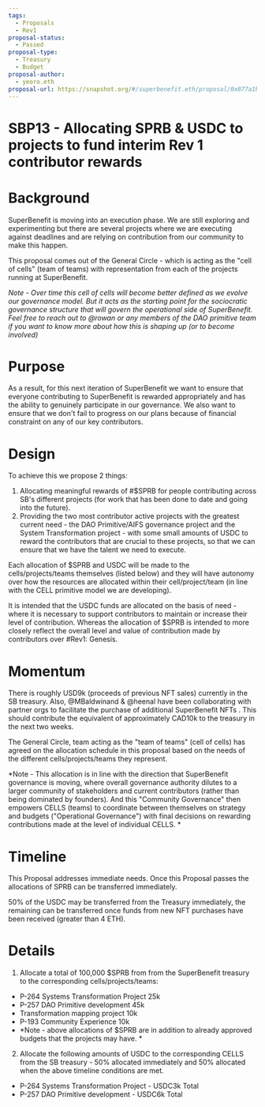 ```yaml
---
tags:
  - Proposals
  - Rev1
proposal-status:
  - Passed
proposal-type:
  - Treasury
  - Budget
proposal-author:
  - yeoro.eth
proposal-url: https://snapshot.org/#/superbenefit.eth/proposal/0x877a1bed548b7ee6e50a2ec677b2510754deef5fa50209c9b65fec726d880506
---
```

# SBP13 - Allocating SPRB & USDC to projects to fund interim Rev 1 contributor rewards 

# Background
SuperBenefit is moving into an execution phase. We are still exploring and experimenting but there are several projects where we are executing against deadlines and are relying on contribution from our community to make this happen.

This proposal comes out of the General Circle - which is acting as the "cell of cells" (team of teams) with representation from each of the projects running at SuperBenefit. 

*Note - Over time this cell of cells will become better defined as we evolve our governance model. But it acts as the starting point for the sociocratic governance structure that will govern the operational side of SuperBenefit. Feel free to reach out to @rowan or any members of the DAO primitive team if you want to know more about how this is shaping up (or to become involved)*

# Purpose
As a result, for this next iteration of SuperBenefit we want to ensure that everyone contributing to SuperBenefit is rewarded appropriately and has the ability to genuinely participate in our governance.  We also want to ensure that we don't fail to progress on our plans because of financial constraint on any of our key contributors.  

# Design
To achieve this we propose 2 things:
1. Allocating meaningful rewards of #$SPRB for people contributing across SB's different projects (for work that has been done to date and going into the future).
2. Providing the two most contributor active projects with the greatest current need - the DAO Primitive/AIFS governance project and the System Transformation project - with some small amounts of USDC to reward the contributors that are crucial to these projects, so that we can ensure that we have the talent we need to execute.     

Each allocation of $SPRB and USDC will be made to the cells/projects/teams themselves (listed below) and they will have autonomy over how the resources are allocated within their cell/project/team (in line with the CELL primitive model we are developing).

It is intended that the USDC funds are allocated on the basis of need - where it is necessary to support contributors to maintain or increase their level of contribution. Whereas the allocation of $SPRB is intended to more closely reflect the overall level and value of contribution made by contributors over  #Rev1: Genesis. 

# Momentum
There is roughly USD9k (proceeds of previous NFT sales) currently in the SB treasury. Also, @MBaldwinand & @heenal have been collaborating with partner orgs to facilitate the purchase of additional SuperBenefit NFTs . This should contribute the equivalent of approximately CAD10k to the treasury in the next two weeks.

The General Circle, team acting as the "team of teams" (cell of cells) has agreed on the allocation schedule in this proposal based on the needs of the different cells/projects/teams they represent.  

*Note - This allocation is in line with the direction that SuperBenefit governance is moving, where overall governance authority dilutes to a larger community of stakeholders and current contributors (rather than being dominated by founders). And this "Community Governance" then empowers CELLS (teams) to coordinate between themselves on strategy and budgets ("Operational Governance") with final decisions on rewarding contributions made at the level of individual CELLS. *

# Timeline
This Proposal addresses immediate needs. Once this Proposal passes the allocations of SPRB can be transferred immediately. 

50% of the USDC may be transferred from the Treasury immediately, the remaining can be transferred once funds from new NFT purchases have been received (greater than 4 ETH).

# Details
1. Allocate a total of 100,000 $SPRB from from the SuperBenefit treasury to the corresponding cells/projects/teams:
- P-264 Systems Transformation Project 25k
- P-257 DAO Primitive development 45k
- Transformation mapping project 10k
- P-193 Community Experience 10k
- *Note - above allocations of $SPRB are in addition to already approved budgets that the projects may have. *

2. Allocate the following amounts of USDC to the corresponding CELLS from the SB treasury - 50% allocated immediately and 50% allocated when the above timeline conditions are met.
- P-264 Systems Transformation Project - USDC3k Total
- P-257 DAO Primitive development - USDC6k Total
